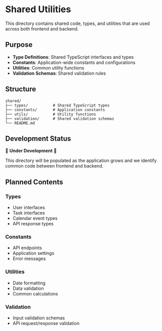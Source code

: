 # Shared Utilities

This directory contains shared code, types, and utilities that are used across both frontend and backend.

## Purpose

- **Type Definitions**: Shared TypeScript interfaces and types
- **Constants**: Application-wide constants and configurations
- **Utilities**: Common utility functions
- **Validation Schemas**: Shared validation rules

## Structure

```
shared/
├── types/           # Shared TypeScript types
├── constants/       # Application constants
├── utils/           # Utility functions
├── validation/      # Shared validation schemas
└── README.md
```

## Development Status

🚧 **Under Development** 🚧

This directory will be populated as the application grows and we identify common code between frontend and backend.

## Planned Contents

### Types
- User interfaces
- Task interfaces
- Calendar event types
- API response types

### Constants
- API endpoints
- Application settings
- Error messages

### Utilities
- Date formatting
- Data validation
- Common calculations

### Validation
- Input validation schemas
- API request/response validation 